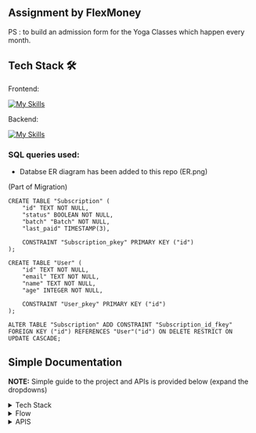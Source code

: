 ## Assignment by FlexMoney

PS : to build an
admission form for the Yoga Classes which happen every month.

## Tech Stack 🛠️

Frontend:

[![My Skills](https://skills.thijs.gg/icons?i=react,nodejs,vite,css,html,js&theme=light)](https://skills.thijs.gg)

Backend:

[![My Skills](https://skills.thijs.gg/icons?i=express,nodejs,prisma,postgres,js&theme=light)](https://skills.thijs.gg)

### SQL queries used:

- Databse ER diagram has been added to this repo (ER.png)

(Part of Migration)

```
CREATE TABLE "Subscription" (
    "id" TEXT NOT NULL,
    "status" BOOLEAN NOT NULL,
    "batch" "Batch" NOT NULL,
    "last_paid" TIMESTAMP(3),

    CONSTRAINT "Subscription_pkey" PRIMARY KEY ("id")
);

CREATE TABLE "User" (
    "id" TEXT NOT NULL,
    "email" TEXT NOT NULL,
    "name" TEXT NOT NULL,
    "age" INTEGER NOT NULL,

    CONSTRAINT "User_pkey" PRIMARY KEY ("id")
);

ALTER TABLE "Subscription" ADD CONSTRAINT "Subscription_id_fkey" FOREIGN KEY ("id") REFERENCES "User"("id") ON DELETE RESTRICT ON UPDATE CASCADE;

```

## Simple Documentation

**NOTE:** Simple guide to the project and APIs is provided below (expand the dropdowns)

<details>
<summary>Tech Stack</summary>

### Frontend

- **React** has been used configured with [Vite](https://vitejs.dev/), which provids both developer experience and user satisfaction with faster and optimal loads
- Normal CSS has been used

### Backend

- **Node JS and Express JS**: NodeJS is used as runtime configured with the web application framework ExpressJS.

### Database

- **PostgreSQL**: PostgreSQL instance on cloud provider [supbase](supabase) was used,

### Deployment:

- Paas cloud platforms were used

1. Frontend : [Netlify](https://www.netlify.com/)
2. Backend : [koyeb](https://www.koyeb.com/)
</details>

<details>
<summary>Flow</summary>

1. Users registers for the first time with basic information. All the basic validation checks have been made as mentioned in the requirements.
2. Next steps is for verfication, which essentially verifies the registration status of user and heads them to payment.
3. All the information is presented here about the user and the subscription status.
4. Users can pay the amount and choose batch if required again (they can choose bacth in step 1 as well), the pay button here siulates the payment system.
5. At any point in time, to check the subscription status the `last_paid` field in db is used to verify in the verify stage.

</details>

<details>
<summary>APIS</summary>

### Registration:

Register User
Registers a new user with the provided information.

URL : /register

Method : POST

Request : Body

| Field | Type   | Description                 |
| ----- | ------ | --------------------------- |
| name  | string | User's name                 |
| email | string | User's email address        |
| age   | string | User's age                  |
| batch | string | User's batch (subscription) |

Status Code: 201 Created

Error Code: 401

### Check User

Register User
Checks if a user with the provided email exists.

URL : /check-user

Method : POST

Request : Body

| Field | Type   | Description          |
| ----- | ------ | -------------------- |
| email | string | User's email address |

Success Code : 200 OK

Error Code : 400 Bad Request

### Subscription Data

Retrieves subscription data based on the provided subscription ID.

URL : /sub-data

Method : POST

Request : Body

| Field | Type   | Description     |
| ----- | ------ | --------------- |
| subId | string | Subscription ID |

Success Code: 200 OK

Error Code : 400 Bad Request

### Expiry

Updates the status of a subscription to mark it as expired based on the provided subscription ID.

URL : /sub-expiry

Method : POST

Request : Body

| Field | Type   | Description     |
| ----- | ------ | --------------- |
| subId | string | Subscription ID |

Success Code : 200 OK

Error Code : 400 Bad Request

</details>
